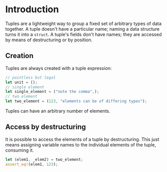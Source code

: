 # Introduction

Tuples are a lightweight way to group a fixed set of arbitrary types of data together.
A tuple doesn't have
a particular name; naming a data structure turns it into a `struct`.
A tuple's fields don't have names;
they are accessed by means of destructuring or by position.

## Creation

Tuples are always created with a tuple expression:

```rust
// pointless but legal
let unit = ();
// single element
let single_element = ("note the comma",);
// two element
let two_element = (123, "elements can be of differing types");
```

Tuples can have an arbitrary number of elements.

## Access by destructuring

It is possible to access the elements of a tuple by destructuring.
This just means assigning variable
names to the individual elements of the tuple, consuming it.

```rust
let (elem1, _elem2) = two_element;
assert_eq!(elem1, 123);
```
